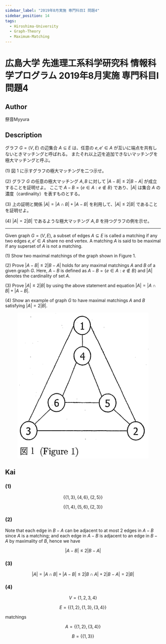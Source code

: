 ```yaml
---
sidebar_label: "2019年8月実施 専門科目I 問題4"
sidebar_position: 14
tags:
  - Hiroshima-University
  - Graph-Theory
  - Maximum-Matching
---
```

# 広島大学 先進理工系科学研究科 情報科学プログラム 2019年8月実施 専門科目I 問題4

## **Author**
祭音Myyura

## **Description**
グラフ $G = (V, E)$ の辺集合 $A \subseteq E$ は、任意の $e, e' \in A$ が互いに端点を共有しないときマッチングと呼ばれる。
またそれ以上辺を追加できないマッチングを極大マッチングと呼ぶ。

(1) 図 1 に示すグラフの極大マッチングを二つ示せ。

(2) グラフ $G$ の任意の極大マッチング $A, B$ に対して $|A - B| \leq 2|B - A|$ が成立することを証明せよ。
ここで $A - B = \{ e \in A : e \notin B \}$ であり、$|A|$ は集合 $A$ の濃度（cardinality）を表すものとする。

(3) 上の証明と関係 $|A| = |A \cap B| + |A - B|$ を利用して、$|A| \leq 2|B|$ であることを証明せよ。

(4) $|A| = 2|B|$ であるような極大マッチング $A, B$ を持つグラフの例を示せ。

------------------------------

Given graph $G = (V, E)$, a subset of edges $A \subseteq E$ is called a matching if any two edges $e, e' \in A$ share no end vertex.
A matching $A$ is said to be maximal if any superset of $A$ is not a matching.

(1) Show two maximal matchings of the graph shown in Figure 1.

(2) Prove $|A - B| \leq 2|B - A|$ holds for any maximal matchings $A$ and $B$ of a given graph $G$. Here, $A - B$ is defined as $A - B = \{ e \in A : e \notin B \}$ and $|A|$ denotes the cardinality of set $A$.

(3) Prove $|A| \leq 2|B|$ by using the above statement and equation $|A| = |A \cap B| + |A - B|$.

(4) Show an example of graph $G$ to have maximal matchings $A$ and $B$ satisfying $|A| = 2|B|$.

<figure style="text-aligned:center;">
  <img src="https://raw.githubusercontent.com/Myyura/the_kai_project_assets/main/kakomonn/hiroshima_university/ASE/is_201908_senmon_I_4_p1.png" width="440" height="470" alt=""/>
</figure>

## **Kai**
### (1)

$$
\{\{1,3\}, \{4, 6\}, \{2, 5\}\}
$$

$$
\{\{1,4\}, \{5, 6\}, \{2, 3\}\}
$$

### (2)
Note that each edge in $B - A$ can be adjacent to at most $2$ edges in $A - B$ since $A$ is a matching; and each edge in $A - B$ is adjacent to an edge in $B -A$ by maximality of $B$, hence we have

$$
|A - B| \leq 2|B - A|
$$

### (3)

$$
|A| = |A \cap B| + |A - B| \leq 2|B \cap A| + 2|B - A| = 2|B|
$$

### (4)

$$
V = \{1, 2, 3, 4\}
$$

$$
E = \{\{1, 2\}, \{1, 3\}, \{3, 4\}\}
$$

matchings

$$
A = \{\{1, 2\}, \{3, 4\}\}
$$

$$
B = \{\{1, 3\}\}
$$
